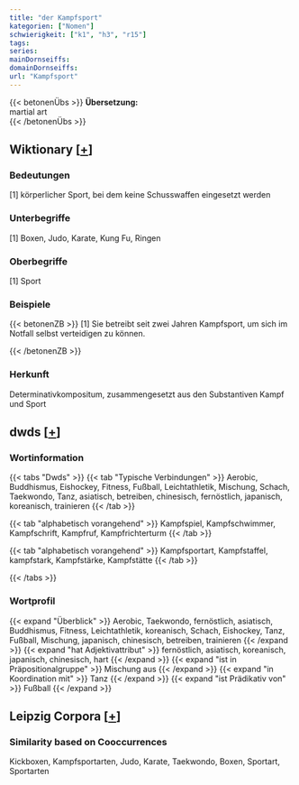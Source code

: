 ```yaml
---
title: "der Kampfsport"
kategorien: ["Nomen"]
schwierigkeit: ["k1", "h3", "r15"]
tags:
series:
mainDornseiffs:
domainDornseiffs:
url: "Kampfsport"
---
```


{{< betonenÜbs >}}
**Übersetzung:**  
martial art  
{{< /betonenÜbs >}}

## Wiktionary [[+](https://de.wiktionary.org/wiki/Kampfsport)]

### Bedeutungen
[1] körperlicher Sport, bei dem keine Schusswaffen eingesetzt werden  

### Unterbegriffe
[1] Boxen, Judo, Karate, Kung Fu, Ringen  

### Oberbegriffe
[1] Sport  

### Beispiele
{{< betonenZB >}}
[1] Sie betreibt seit zwei Jahren Kampfsport, um sich im Notfall selbst verteidigen zu können.  

{{< /betonenZB >}}
### Herkunft
Determinativkompositum, zusammengesetzt aus den Substantiven Kampf und Sport  



## dwds [[+](https://www.dwds.de/wb/Kampfsport)]

### Wortinformation
{{< tabs "Dwds" >}}
{{< tab "Typische Verbindungen" >}}
Aerobic, Buddhismus, Eishockey, Fitness, Fußball, Leichtathletik, Mischung, Schach, Taekwondo, Tanz, asiatisch, betreiben, chinesisch, fernöstlich, japanisch, koreanisch, trainieren
{{< /tab >}}

{{< tab "alphabetisch vorangehend" >}}
Kampfspiel, Kampfschwimmer, Kampfschrift, Kampfruf, Kampfrichterturm
{{< /tab >}}

{{< tab "alphabetisch vorangehend" >}}
Kampfsportart, Kampfstaffel, kampfstark, Kampfstärke, Kampfstätte
{{< /tab >}}

{{< /tabs >}}

### Wortprofil
{{< expand "Überblick" >}} Aerobic, Taekwondo, fernöstlich, asiatisch, Buddhismus, Fitness, Leichtathletik, koreanisch, Schach, Eishockey, Tanz, Fußball, Mischung, japanisch, chinesisch, betreiben, trainieren {{< /expand >}}
{{< expand "hat Adjektivattribut" >}} fernöstlich, asiatisch, koreanisch, japanisch, chinesisch, hart {{< /expand >}}
{{< expand "ist in Präpositionalgruppe" >}} Mischung aus {{< /expand >}}
{{< expand "in Koordination mit" >}} Tanz {{< /expand >}}
{{< expand "ist Prädikativ von" >}} Fußball {{< /expand >}}

## Leipzig Corpora [[+](https://corpora.uni-leipzig.de/en/res?word=Kampfsport&corpusId=deu_newscrawl-public_2018)]


### Similarity based on Cooccurrences
Kickboxen, Kampfsportarten, Judo, Karate, Taekwondo, Boxen, Sportart, Sportarten

